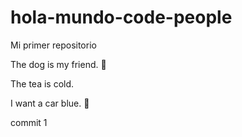 # hola-mundo-code-people

Mi primer repositorio

The dog is my friend. :dog:

The tea is cold. 

I want a car blue. 🚙

commit 1
